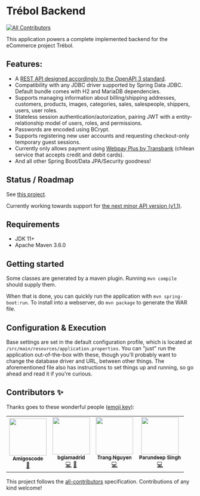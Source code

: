 # Trébol Backend
<!-- ALL-CONTRIBUTORS-BADGE:START - Do not remove or modify this section -->
[![All Contributors](https://img.shields.io/badge/all_contributors-4-orange.svg?style=flat-square)](#contributors-)
<!-- ALL-CONTRIBUTORS-BADGE:END -->

This application powers a complete implemented backend for the eCommerce project Trébol.

## Features:
* A [REST API designed accordingly to the OpenAPI 3 standard](https://github.com/trebol-ecommerce/trebol-api).
* Compatibility with any JDBC driver supported by Spring Data JDBC. Default bundle comes with H2 and MariaDB dependencies.
* Supports managing information about billing/shipping addresses, customers, products, images, categories, sales, salespeople, shippers, users, user roles.
* Stateless session authentication/autorization, pairing JWT with a entity-relationship model of users, roles, and permissions.
* Passwords are encoded using BCrypt.
* Supports registering new user accounts and requesting checkout-only temporary guest sessions.
* Currently only allows payment using [Webpay Plus by Transbank](https://transbankdevelopers.cl/producto/webpay) (chilean service that accepts credit and debit cards).
* And all other Spring Boot/Data JPA/Security goodness!

## Status / Roadmap

See [this project](https://github.com/trebol-ecommerce/spring-boot-backend/projects/1). 

Currently working towards support for [the next minor API version (v1.1)](https://github.com/trebol-ecommerce/api/releases/tag/v1.1.0).


## Requirements

* JDK 11+
* Apache Maven 3.6.0


## Getting started

Some classes are generated by a maven plugin. Running `mvn compile` should supply them.

When that is done, you can quickly run the application with `mvn spring-boot:run`. 
To install into a webserver, do `mvn package` to generate the WAR file.


## Configuration & Execution

Base settings are set in the default configuration profile, which is located
at `/src/main/resources/application.properties`.
You can "just" run the application out-of-the-box with these, though you'll
probably want to change the database driver and URL, between other things.
The aforementioned file also has instructions to set things up and running, so
go ahead and read it if you're curious.


## Contributors ✨

Thanks goes to these wonderful people ([emoji key](https://allcontributors.org/docs/en/emoji-key)):

<!-- ALL-CONTRIBUTORS-LIST:START - Do not remove or modify this section -->
<!-- prettier-ignore-start -->
<!-- markdownlint-disable -->
<table>
  <tr>
    <td align="center"><a href="http://amigoscode.com"><img src="https://avatars.githubusercontent.com/u/40702606?v=4?s=100" width="100px;" alt=""/><br /><sub><b>Amigoscode</b></sub></a><br /><a href="#ideas-amigoscode" title="Ideas, Planning, & Feedback">🤔</a></td>
    <td align="center"><a href="http://benjaminlamadrid.cl"><img src="https://avatars.githubusercontent.com/u/68207359?v=4?s=100" width="100px;" alt=""/><br /><sub><b>bglamadrid</b></sub></a><br /><a href="https://github.com/trebol-ecommerce/spring-boot-backend/commits?author=bglamadrid" title="Code">💻</a> <a href="#design-bglamadrid" title="Design">🎨</a></td>
    <td align="center"><a href="https://github.com/trangntt-016"><img src="https://avatars.githubusercontent.com/u/60552188?v=4?s=100" width="100px;" alt=""/><br /><sub><b>Trang Nguyen</b></sub></a><br /><a href="https://github.com/trebol-ecommerce/spring-boot-backend/commits?author=trangntt-016" title="Code">💻</a></td>
    <td align="center"><a href="https://github.com/ParundeepSingh"><img src="https://avatars.githubusercontent.com/u/52928589?v=4?s=100" width="100px;" alt=""/><br /><sub><b>Parundeep Singh</b></sub></a><br /><a href="https://github.com/trebol-ecommerce/spring-boot-backend/commits?author=ParundeepSingh" title="Code">💻</a></td>
  </tr>
</table>

<!-- markdownlint-restore -->
<!-- prettier-ignore-end -->

<!-- ALL-CONTRIBUTORS-LIST:END -->

This project follows the [all-contributors](https://github.com/all-contributors/all-contributors) specification. Contributions of any kind welcome!
